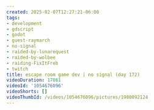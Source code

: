 ```yaml
---
created: 2025-02-07T12:27:21-06:00
tags:
- development
- gdscript
- godot
- guest-raymarch
- no-signal
- raided-by-lunarequest
- raided-by-wolbee
- raiding-FixItFreb
- twitch
title: escape room game dev | no signal (day 172)
videoDuration: 17861
videoId: '1054676096'
videoShorts: []
videoThumbId: /videos/1054676096/pictures/1980092124
---
```

